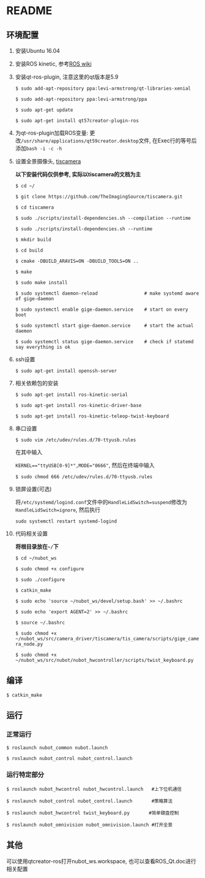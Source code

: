 # README

## 环境配置

1. 安装Ubuntu 16.04

2. 安装ROS kinetic, 参考[ROS wiki](http://wiki.ros.org/kinetic/Installation/Ubuntu)

3. 安装qt-ros-plugin, 注意这里的qt版本是5.9

   `$ sudo add-apt-repository ppa:levi-armstrong/qt-libraries-xenial`

   `$ sudo add-apt-repository ppa:levi-armstrong/ppa`

   `$ sudo apt-get update`

   `$ sudo apt-get install qt57creator-plugin-ros`

4. 为qt-ros-plugin加载ROS变量: 更改`/usr/share/applications/qt59creator.desktop`文件, 在Exec行的等号后添加`bash -i -c -h`

5. 设置全景摄像头, [tiscamera](https://github.com/TheImagingSource/tiscamera)

   **以下安装代码仅供参考, 实际以tiscamera的文档为主**

   `$ cd ~/`

   `$ git clone https://github.com/TheImagingSource/tiscamera.git`

   `$ cd tiscamera`

   `$ sudo ./scripts/install-dependencies.sh --compilation --runtime`

   `$ sudo ./scripts/install-dependencies.sh --runtime`

   `$ mkdir build`

   `$ cd build`

   `$ cmake -DBUILD_ARAVIS=ON -DBUILD_TOOLS=ON ..`

   `$ make`

   `$ sudo make install`

   `$ sudo systemctl daemon-reload                 # make systemd aware of gige-daemon`
   
   `$ sudo systemctl enable gige-daemon.service    # start on every boot`
   
   `$ sudo systemctl start gige-daemon.service     # start the actual daemon`
   
   `$ sudo systemctl status gige-daemon.service    # check if statemd say everything is ok`

6. ssh设置

   `$ sudo apt-get install openssh-server`

7. 相关依赖包的安装

   `$ sudo apt-get install ros-kinetic-serial`

   `$ sudo apt-get install ros-kinetic-driver-base`

   `$ sudo apt-get install ros-kinetic-teleop-twist-keyboard`

8. 串口设置

   `$ sudo vim /etc/udev/rules.d/70-ttyusb.rules`

   在其中输入

   `KERNEL=="ttyUSB[0-9]*",MODE="0666"`, 然后在终端中输入

   `$ sudo chmod 666 /etc/udev/rules.d/70-ttyusb.rules`

9. 锁屏设置(可选)

   将`/etc/systemd/logind.conf`文件中的`HandleLidSwitch=suspend`修改为`HandleLidSwitch=ignore`, 然后执行

   `sudo systemctl restart systemd-logind`

10. 代码相关设置

    **将根目录放在`~/`下**

    `$ cd ~/nubot_ws`

    `$ sudo chmod +x configure`

    `$ sudo ./configure`

    `$ catkin_make`

    `$ sudo echo 'source ~/nubot_ws/devel/setup.bash' >> ~/.bashrc`

    `$ sudo echo 'export AGENT=2' >> ~/.bashrc`

    `$ source ~/.bashrc`

    `$ sudo chmod +x ~/nubot_ws/src/camera_driver/tiscamera/tis_camera/scripts/gige_camera_node.py`

    `$ sudo chmod +x ~/nubot_ws/src/nubot/nubot_hwcontroller/scripts/twist_keyboard.py`

## 编译

`$ catkin_make`

## 运行

### 正常运行

`$ roslaunch nubot_common nubot.launch`

`$ roslaunch nubot_control nubot_control.launch`

### 运行特定部分

`$ roslaunch nubot_hwcontrol nubot_hwcontrol.launch   #上下位机通信`

`$ roslaunch nubot_control nubot_control.launch       #策略算法`

`$ roslaunch nubot_hwcontrol twist_keyboard.py       #简单键盘控制`

`$ roslaunch nubot_omnivision nubot_omnivision.launch #打开全景`

## 其他

可以使用qtcreator-ros打开nubot_ws.workspace, 也可以查看ROS_Qt.doc进行相关配置
